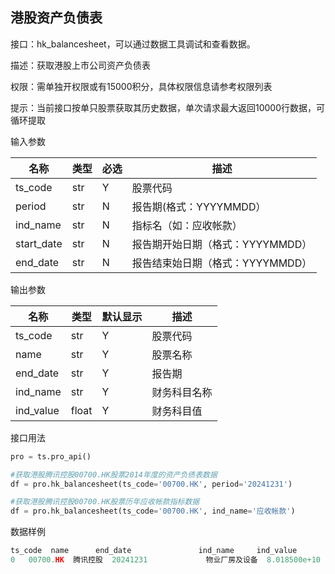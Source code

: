 ## 港股资产负债表

接口：hk_balancesheet，可以通过数据工具调试和查看数据。

描述：获取港股上市公司资产负债表

权限：需单独开权限或有15000积分，具体权限信息请参考权限列表

提示：当前接口按单只股票获取其历史数据，单次请求最大返回10000行数据，可循环提取

输入参数

| 名称 | 类型 | 必选 | 描述 |
| --- | --- | --- | --- |
| ts_code | str | Y | 股票代码 |
| period | str | N | 报告期(格式：YYYYMMDD） |
| ind_name | str | N | 指标名（如：应收帐款） |
| start_date | str | N | 报告期开始日期（格式：YYYYMMDD） |
| end_date | str | N | 报告结束始日期（格式：YYYYMMDD） |

输出参数

| 名称 | 类型 | 默认显示 | 描述 |
| --- | --- | --- | --- |
| ts_code | str | Y | 股票代码 |
| name | str | Y | 股票名称 |
| end_date | str | Y | 报告期 |
| ind_name | str | Y | 财务科目名称 |
| ind_value | float | Y | 财务科目值 |

接口用法

```python
pro = ts.pro_api()

#获取港股腾讯控股00700.HK股票2014年度的资产负债表数据
df = pro.hk_balancesheet(ts_code='00700.HK', period='20241231')

#获取港股腾讯控股00700.HK股票历年应收帐款指标数据
df = pro.hk_balancesheet(ts_code='00700.HK', ind_name='应收帐款')
```

数据样例

```python
ts_code  name      end_date               ind_name     ind_value
0   00700.HK  腾讯控股  20241231             物业厂房及设备  8.018500e+10
```